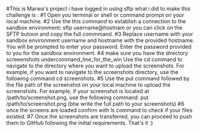 #This is Marwa's project i have logged in using sftp
what i did to make this challenge is :
#1 Open you terminal or shell or command prompt on your local machine.
#2 Use the this  command to establish a connection to the sandbox environment:
sftp username@hostnam
or you can click on the SFTP butoon and copy the full commmand.
#3 Replace username with your sandbox environment username and hostname with the provided hostname.
You will be prompted to enter your password. Enter the password provided to you for the sandbox environment.
#4 make sure you have the directory screeenshots undercommand_line_for_the_win
Use the cd command to navigate to the directory where you want to upload the screenshots. 
For example, if you want to navigate to the screenshots directory, use the following command 
cd screenshots.
#5 Use the put command followed by the file path of the screenshot on your local machine to upload the screenshots. For example, if your screenshot is located at /path/to/screenshot.png, use the following command:
put /path/to/screenshot.png (btw write the full path to your screenshots)
#6 once the screens are loaded confirm with ls command to check if your files existed.
#7 Once the screenshots are transferred, you can proceed to push them to GitHub following the initial requirements.
That's it :)

